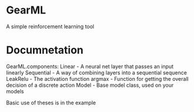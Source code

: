 # GearML
A simple reinforcement learning tool

# Documnetation
GearML.components:
Linear - A neural net layer that passes an input linearly
Sequential - A way of combining layers into a sequential sequence
LeakRelu - The activation function
argmax - Function for getting the overall decision of a discrete action
Model - Base model class, used on your models

Basic use of theses is in the example
